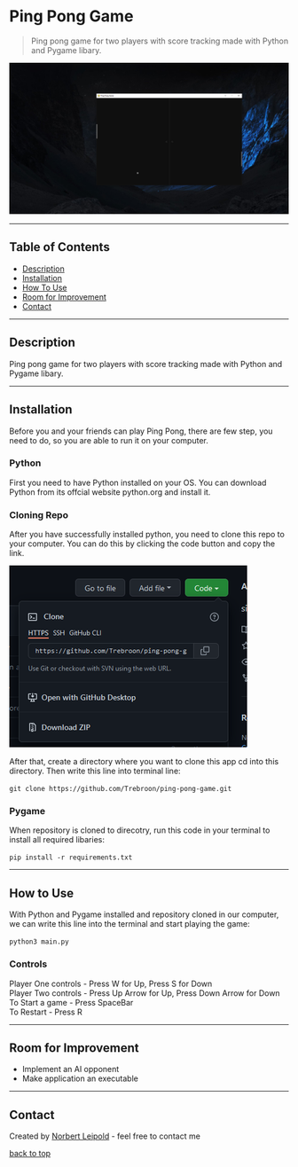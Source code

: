 # Ping Pong Game

>Ping pong game for two players with score tracking made with Python and Pygame libary. 

![Ping Pong Game](./readme-imgs/ping-pong.png)

---

## Table of Contents

- [Description](#description)
- [Installation](#installation)
- [How To Use](#how-to-use)
- [Room for Improvement](#room-for-improvement)
- [Contact](#contact)

---

## Description

Ping pong game for two players with score tracking made with Python and Pygame libary. 

---

## Installation

Before you and your friends can play Ping Pong, there are few step, you need to do, so you are able to run it on your computer.

### Python

First you need to have Python installed on your OS. You can download Python from its offcial website python.org and install it.

### Cloning Repo

After you have successfully installed python, you need to clone this repo to your computer. You can do this by clicking the code button and copy the link.

![Cloning Repo](./readme-imgs/repo-pong.png)

After that, create a directory where you want to clone this app cd into this directory. Then write this line into terminal line:

`git clone https://github.com/Trebroon/ping-pong-game.git`

### Pygame

When repository is cloned to direcotry, run this code in your terminal to install all required libaries:

`pip install -r requirements.txt`

---

## How to Use

With Python and Pygame installed and repository cloned in our computer, we can write this line into the terminal and start playing the game:

`python3 main.py`

### Controls

Player One controls - Press W for Up, Press S for Down <br />
Player Two controls - Press Up Arrow for Up, Press Down Arrow for Down <br />
To Start a game - Press SpaceBar <br />
To Restart - Press R <br />

---

## Room for Improvement

- Implement an AI opponent
- Make application an executable 

---

## Contact

Created by [Norbert Leipold](http://norbertleipold.com/) - feel free to contact me

[back to top](#ping-pong-game)




